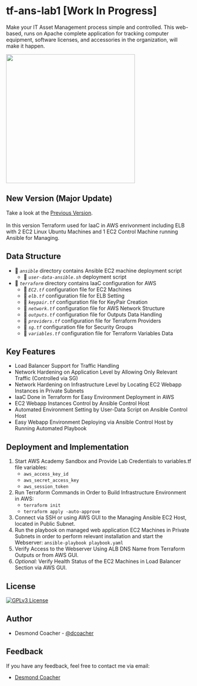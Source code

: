 # tf-ans-lab1 [Work In Progress]
Make your IT Asset Management process simple and controlled. This web-based, runs on Apache complete application for tracking computer equipment, software licenses, and accessories in the organization, will make it happen.

<img src="https://static.vecteezy.com/system/resources/thumbnails/019/153/003/small_2x/3d-minimal-programming-icon-coding-screen-web-development-concept-laptop-with-a-coding-screen-and-a-coding-icon-3d-illustration-png.png" width="350" height="350" />

## New Version (Major Update)
Take a look at the [Previous Version](https://github.com/dcoacher/it-asset-management).<br><br>
In this version Terraform used for IaaC in AWS enrivonment including ELB with 2 EC2 Linux Ubuntu Machines and 1 EC2 Control Machine running Ansible for Managing.

## Data Structure
- :file_folder: *`ansible`* directory contains Ansible EC2 machine deployment script
  - :page_facing_up: *`user-data-ansible.sh`* deployment script
- :file_folder: *`terraform`* directory contains IaaC configuration for AWS
  - :page_facing_up: *`EC2.tf`* configuration file for EC2 Machines
  - :page_facing_up: *`elb.tf`* configuration file for ELB Setting
  - :page_facing_up: *`keypair.tf`* configuration file for KeyPair Creation
  - :page_facing_up: *`network.tf`* configuration file for AWS Network Structure
  - :page_facing_up: *`outputs.tf`* configuration file for Outputs Data Handling
  - :page_facing_up: *`providers.tf`* configuration file for Terraform Providers
  - :page_facing_up: *`sg.tf`* configuration file for Security Groups
  - :page_facing_up: *`variables.tf`* configuration file for Terraform Variables Data
 
## Key Features
- Load Balancer Support for Traffic Handling
- Network Hardening on Application Level by Allowing Only Relevant Traffic (Controlled via SG)
- Network Hardening on Infrastructure Level by Locating EC2 Webapp Instances in Private Subnets
- IaaC Done in Terraform for Easy Environment Deployment in AWS
- EC2 Webapp Instances Control by Ansible Control Host
- Automated Environment Setting by User-Data Script on Ansible Control Host
- Easy Webapp Environment Deploying via Ansible Control Host by Running Automated Playbook

## Deployment and Implementation
1. Start AWS Academy Sandbox and Provide Lab Credentials to variables.tf file variables:
   - `aws_access_key_id`
   - `aws_secret_access_key`
   - `aws_session_token`
2. Run Terraform Commands in Order to Build Infrastructure Environment in AWS:
   - `terraform init`
   - `terraform apply -auto-approve`
3. Connect via SSH or using AWS GUI to the Managing Ansible EC2 Host, located in Public Subnet.
4. Run the playbook on managed web application EC2 Machines in Private Subnets in order to perform relevant installation and start the Webserver: `ansible-playbook playbook.yaml`
5. Verify Access to the Webserver Using ALB DNS Name from Terraform Outputs or from AWS GUI.
6. *Optional:* Verify Health Status of the EC2 Machines in Load Balancer Section via AWS GUI.

## License
[![GPLv3 License](https://img.shields.io/badge/License-GPL%20v3-yellow.svg)](https://github.com/dcoacher/tf-ans-lab1/blob/main/LICENSE)

## Author
- Desmond Coacher - [@dcoacher](https://github.com/dcoacher)

## Feedback
If you have any feedback, feel free to contact me via email: 
- [Desmond Coacher](mailto:dcoacher@outlook.com)

